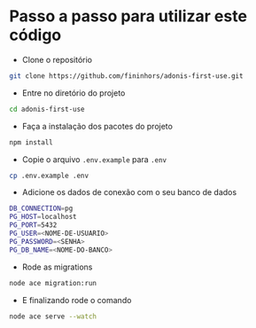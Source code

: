 # Passo a passo para utilizar este código

* Clone o repositório
```bash
git clone https://github.com/fininhors/adonis-first-use.git
```

* Entre no diretório do projeto
```bash
cd adonis-first-use
```

* Faça a instalação dos pacotes do projeto
```bash
npm install
```

* Copie o arquivo `.env.example` para `.env`
```bash
cp .env.example .env
```

* Adicione os dados de conexão com o seu banco de dados
```bash
DB_CONNECTION=pg
PG_HOST=localhost
PG_PORT=5432
PG_USER=<NOME-DE-USUARIO>
PG_PASSWORD=<SENHA>
PG_DB_NAME=<NOME-DO-BANCO>
```

* Rode as migrations
```bash
node ace migration:run
```

* E finalizando rode o comando
```bash
node ace serve --watch
```
